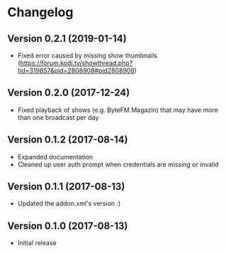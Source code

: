 # Changelog

## Version 0.2.1 (2019-01-14)
* Fixed error caused by missing show thumbnails (https://forum.kodi.tv/showthread.php?tid=319857&pid=2808908#pid2808908)

## Version 0.2.0 (2017-12-24)
* Fixed playback of shows (e.g. ByteFM Magazin) that may have more than one broadcast per day

## Version 0.1.2 (2017-08-14)
* Expanded documentation
* Cleaned up user auth prompt when credentials are missing or invalid

## Version 0.1.1 (2017-08-13)
* Updated the addon.xml's version :)

## Version 0.1.0 (2017-08-13)
* Initial release
